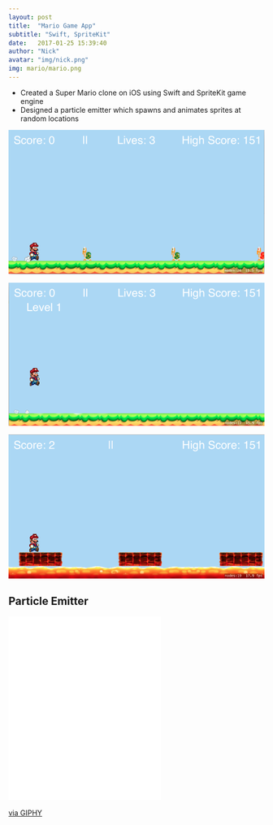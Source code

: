 ```yaml
---
layout: post
title:  "Mario Game App"
subtitle: "Swift, SpriteKit"
date:   2017-01-25 15:39:40
author: "Nick"
avatar: "img/nick.png"
img: mario/mario.png
---
```


- Created a Super Mario clone on iOS using Swift and SpriteKit game engine
- Designed a particle emitter which spawns and animates sprites at random locations

![Picture 1](img/mario/mariowalking.png)

![Picture 1](img/mario/mariojumping.png)

![Picture 1](img/mario/mariolava.png)

## Particle Emitter
<iframe src="//giphy.com/embed/l3q2t5WmRC7wG97nW" width="300" height="362" frameBorder="0" class="giphy-embed" allowFullScreen></iframe><p><a href="https://giphy.com/gifs/mario-l3q2t5WmRC7wG97nW">via GIPHY</a></p>